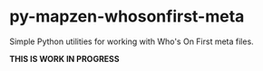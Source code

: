 # py-mapzen-whosonfirst-meta

Simple Python utilities for working with Who's On First meta files.

**THIS IS WORK IN PROGRESS**

